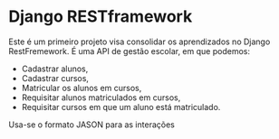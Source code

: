 # Django RESTframework

Este é um primeiro projeto visa consolidar os aprendizados no Django RestFremework.
É uma API de gestão escolar, em que podemos:

-  Cadastrar alunos,
-  Cadastrar cursos,
-  Matricular os alunos em cursos,
-  Requisitar alunos matriculados em cursos,
-  Requisitar cursos em que um aluno está matriculado.

Usa-se o formato JASON para as interações
